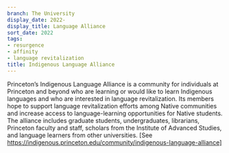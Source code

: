 ```yaml
---
branch: The University
display_date: 2022-
display_title: Language Alliance
sort_date: 2022
tags:
- resurgence
- affinity
- language revitalization
title: Indigenous Language Alliance
---
```


Princeton’s Indigenous Language Alliance is a community for individuals at Princeton and beyond who are learning or would like to learn Indigenous languages and who are interested in language revitalization. Its members hope to support language revitalization efforts among Native communities and increase access to language-learning opportunities for Native students. The alliance includes graduate students, undergraduates, librarians, Princeton faculty and staff, scholars from the Institute of Advanced Studies, and language learners from other universities. [See https://indigenous.princeton.edu/community/indigenous-language-alliance]